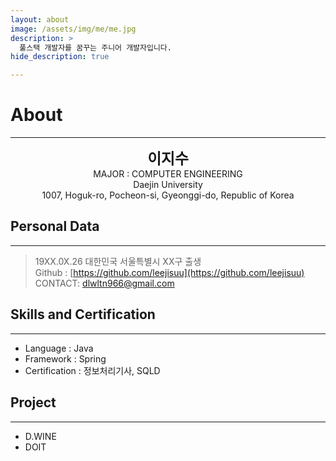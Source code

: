 ```yaml
---
layout: about
image: /assets/img/me/me.jpg
description: >
  풀스택 개발자를 꿈꾸는 주니어 개발자입니다.
hide_description: true

---
```


# About
<!--author-->
***
<center>
<span style="font-size:170%;font-weight:bold"> 이지수
</span>
</center>
<center>MAJOR : COMPUTER ENGINEERING</center>
<center>Daejin University</center>
<center>1007, Hoguk-ro, Pocheon-si, Gyeonggi-do, Republic of Korea</center>

## Personal Data
---
> 19XX.0X.26 대한민국 서울특별시 XX구 출생<br>
> Github : [https://github.com/leejisuu](https://github.com/leejisuu)<br>
> CONTACT: dlwltn966@gmail.com<br>

<!-- > Education :  Mar.20xx ~ Feb.20xx 대진대학교 IT 융합학부 (DIVISION OF IT CONVERGENCE) -->

<!-- ## Research Interest -->

<!--
* Web Programmer

---
* **Visual Object Tracking Using Plenoptic Image Sequences** * **FPV Swlf-driving RC Car**
* **Anti Drone AI Robot using object detection**
* **AI Mashroom Classificator App**

 ## Awards
---

 ## Work Experiences 
---
-->

## Skills and Certification
---
- Language : Java
- Framework : Spring
- Certification : 정보처리기사, SQLD

## Project
---
- D.WINE 
- DOIT